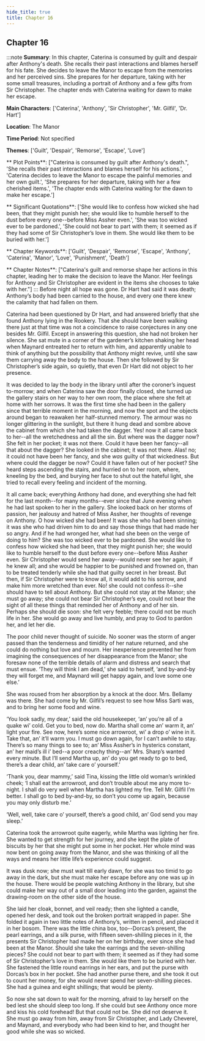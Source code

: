 ```yaml
---
hide_title: true
title: Chapter 16
---
```

## Chapter 16
:::note
**Summary**:
In this chapter, Caterina is consumed by guilt and despair after Anthony's death. She recalls their past interactions and blames herself for his fate. She decides to leave the Manor to escape from the memories and her perceived sins. She prepares for her departure, taking with her some small treasures, including a portrait of Anthony and a few gifts from Sir Christopher. The chapter ends with Caterina waiting for dawn to make her escape.

**Main Characters**:
['Caterina', 'Anthony', 'Sir Christopher', 'Mr. Gilfil', 'Dr. Hart']

**Location**:
The Manor

**Time Period**:
Not specified

**Themes**:
['Guilt', 'Despair', 'Remorse', 'Escape', 'Love']

** Plot Points**:
["Caterina is consumed by guilt after Anthony's death.", 'She recalls their past interactions and blames herself for his actions.', 'Caterina decides to leave the Manor to escape the painful memories and her own guilt.', 'She prepares for her departure, taking with her a few cherished items.', 'The chapter ends with Caterina waiting for the dawn to make her escape.']

** Significant Quotations**:
['She would like to confess how wicked she had been, that they might punish her; she would like to humble herself to the dust before every one--before Miss Assher even.', 'She was too wicked ever to be pardoned.', 'She could not bear to part with them; it seemed as if they had some of Sir Christopher’s love in them. She would like them to be buried with her.']

** Chapter Keywords**:
['Guilt', 'Despair', 'Remorse', 'Escape', 'Anthony', 'Caterina', 'Manor', 'Love', 'Punishment', 'Death']

** Chapter Notes**:
["Caterina's guilt and remorse shape her actions in this chapter, leading her to make the decision to leave the Manor. Her feelings for Anthony and Sir Christopher are evident in the items she chooses to take with her."]
:::
Before night all hope was gone. Dr Hart had said it was death; Anthony’s body had been carried to the house, and every one there knew the calamity that had fallen on them. 

Caterina had been questioned by Dr Hart, and had answered briefly that she found Anthony lying in the Rookery. That she should have been walking there just at that time was not a coincidence to raise conjectures in any one besides Mr. Gilfil. Except in answering this question, she had not broken her silence. She sat mute in a corner of the gardener’s kitchen shaking her head when Maynard entreated her to return with him, and apparently unable to think of anything but the possibility that Anthony might revive, until she saw them carrying away the body to the house. Then she followed by Sir Christopher’s side again, so quietly, that even Dr Hart did not object to her presence. 

It was decided to lay the body in the library until after the coroner’s inquest to-morrow; and when Caterina saw the door finally closed, she turned up the gallery stairs on her way to her own room, the place where she felt at home with her sorrows. It was the first time she had been in the gallery since that terrible moment in the morning, and now the spot and the objects around began to reawaken her half-stunned memory. The armour was no longer glittering in the sunlight, but there it hung dead and sombre above the cabinet from which she had taken the dagger. Yes! now it all came back to her--all the wretchedness and all the sin. But where was the dagger now? She felt in her pocket; it was not there. Could it have been her fancy--all that about the dagger? She looked in the cabinet; it was not there. Alas! no; it could not have been her fancy, and she _was_ guilty of that wickedness. But where could the dagger be now? Could it have fallen out of her pocket? She heard steps ascending the stairs, and hurried on to her room, where, kneeling by the bed, and burying her face to shut out the hateful light, she tried to recall every feeling and incident of the morning. 

It all came back; everything Anthony had done, and everything she had felt for the last month--for many months--ever since that June evening when he had last spoken to her in the gallery. She looked back on her storms of passion, her jealousy and hatred of Miss Assher, her thoughts of revenge on Anthony. O how wicked she had been! It was she who had been sinning; it was she who had driven him to do and say those things that had made her so angry. And if he had wronged her, what had she been on the verge of doing to him? She was too wicked ever to be pardoned. She would like to confess how wicked she had been, that they might punish her; she would like to humble herself to the dust before every one--before Miss Assher even. Sir Christopher would send her away--would never see her again, if he knew all; and she would be happier to be punished and frowned on, than to be treated tenderly while she had that guilty secret in her breast. But then, if Sir Christopher were to know all, it would add to his sorrow, and make him more wretched than ever. No! she could not confess it--she should have to tell about Anthony. But she could not stay at the Manor; she must go away; she could not bear Sir Christopher’s eye, could not bear the sight of all these things that reminded her of Anthony and of her sin. Perhaps she should die soon: she felt very feeble; there could not be much life in her. She would go away and live humbly, and pray to God to pardon her, and let her die. 

The poor child never thought of suicide. No sooner was the storm of anger passed than the tenderness and timidity of her nature returned, and she could do nothing but love and mourn. Her inexperience prevented her from imagining the consequences of her disappearance from the Manor; she foresaw none of the terrible details of alarm and distress and search that must ensue. ‘They will think I am dead,’ she said to herself, ‘and by-and-by they will forget me, and Maynard will get happy again, and love some one else.’ 

She was roused from her absorption by a knock at the door. Mrs. Bellamy was there. She had come by Mr. Gilfil’s request to see how Miss Sarti was, and to bring her some food and wine. 

‘You look sadly, my dear,’ said the old housekeeper, ‘an’ you’re all of a quake wi’ cold. Get you to bed, now do. Martha shall come an’ warm it, an’ light your fire. See now, here’s some nice arrowroot, wi’ a drop o’ wine in it. Take that, an’ it’ll warm you. I must go down again, for I can’t awhile to stay. There’s so many things to see to; an’ Miss Assher’s in hysterics constant, an’ her maid’s ill i’ bed--a poor creachy thing--an’ Mrs. Sharp’s wanted every minute. But I’ll send Martha up, an’ do you get ready to go to bed, there’s a dear child, an’ take care o’ yourself.’ 

‘Thank you, dear mammy,’ said Tina, kissing the little old woman’s wrinkled cheek; ‘I shall eat the arrowroot, and don’t trouble about me any more to-night. I shall do very well when Martha has lighted my fire. Tell Mr. Gilfil I’m better. I shall go to bed by-and-by, so don’t you come up again, because you may only disturb me.’ 

‘Well, well, take care o’ yourself, there’s a good child, an’ God send you may sleep.’ 

Caterina took the arrowroot quite eagerly, while Martha was lighting her fire. She wanted to get strength for her journey, and she kept the plate of biscuits by her that she might put some in her pocket. Her whole mind was now bent on going away from the Manor, and she was thinking of all the ways and means her little life’s experience could suggest. 

It was dusk now; she must wait till early dawn, for she was too timid to go away in the dark, but she must make her escape before any one was up in the house. There would be people watching Anthony in the library, but she could make her way out of a small door leading into the garden, against the drawing-room on the other side of the house. 

She laid her cloak, bonnet, and veil ready; then she lighted a candle, opened her desk, and took out the broken portrait wrapped in paper. She folded it again in two little notes of Anthony’s, written in pencil, and placed it in her bosom. There was the little china box, too--Dorcas’s present, the pearl earrings, and a silk purse, with fifteen seven-shilling pieces in it, the presents Sir Christopher had made her on her birthday, ever since she had been at the Manor. Should she take the earrings and the seven-shilling pieces? She could not bear to part with them; it seemed as if they had some of Sir Christopher’s love in them. She would like them to be buried with her. She fastened the little round earrings in her ears, and put the purse with Dorcas’s box in her pocket. She had another purse there, and she took it out to count her money, for she would never spend her seven-shilling pieces. She had a guinea and eight shillings; that would be plenty. 

So now she sat down to wait for the morning, afraid to lay herself on the bed lest she should sleep too long. If she could but see Anthony once more and kiss his cold forehead! But that could not be. She did not deserve it. She must go away from him, away from Sir Christopher, and Lady Cheverel, and Maynard, and everybody who had been kind to her, and thought her good while she was so wicked. 

